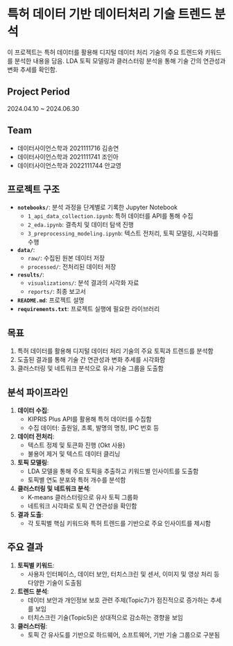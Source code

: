# 특허 데이터 기반 데이터처리 기술 트렌드 분석

이 프로젝트는 특허 데이터를 활용해 디지털 데이터 처리 기술의 주요 트렌드와 키워드를 분석한 내용을 담음. LDA 토픽 모델링과 클러스터링 분석을 통해 기술 간의 연관성과 변화 추세를 확인함.

## Project Period
2024.04.10 ~ 2024.06.30

## Team
- 데이터사이언스학과 2021111716 김송연
- 데이터사이언스학과 2021111741 조인아
- 데이터사이언스학과 2022111744 안교영

## 프로젝트 구조
- **`notebooks/`**: 분석 과정을 단계별로 기록한 Jupyter Notebook
  - `1_api_data_collection.ipynb`: 특허 데이터를 API를 통해 수집
  - `2_eda.ipynb`: 결측치 및 데이터 탐색 진행
  - `3_preprocessing_modeling.ipynb`: 텍스트 전처리, 토픽 모델링, 시각화를 수행
- **`data/`**:
  - `raw/`: 수집된 원본 데이터 저장
  - `processed/`: 전처리된 데이터 저장
- **`results/`**:
  - `visualizations/`: 분석 결과의 시각화 자료
  - `reports/`: 최종 보고서
- **`README.md`**: 프로젝트 설명
- **`requirements.txt`**: 프로젝트 실행에 필요한 라이브러리
## 목표
1. 특허 데이터를 활용해 디지털 데이터 처리 기술의 주요 토픽과 트렌드를 분석함
2. 도출된 결과를 통해 기술 간 연관성과 변화 추세를 시각화함
3. 클러스터링 및 네트워크 분석으로 유사 기술 그룹을 도출함

## 분석 파이프라인
1. **데이터 수집**:
   - KIPRIS Plus API를 활용해 특허 데이터를 수집함
   - 수집 데이터: 출원일, 초록, 발명의 명칭, IPC 번호 등
2. **데이터 전처리**:
   - 텍스트 정제 및 토큰화 진행 (Okt 사용)
   - 불용어 제거 및 텍스트 데이터 클리닝
3. **토픽 모델링**:
   - LDA 모델을 통해 주요 토픽을 추출하고 키워드별 인사이트를 도출함
   - 토픽별 연도 분포와 특허 개수를 분석함
4. **클러스터링 및 네트워크 분석**:
   - K-means 클러스터링으로 유사 토픽 그룹화
   - 네트워크 시각화로 토픽 간 연관성을 확인함
5. **결과 도출**:
   - 각 토픽별 핵심 키워드와 특허 트렌드를 기반으로 주요 인사이트를 제시함

## 주요 결과
1. **토픽별 키워드**:
   - 사용자 인터페이스, 데이터 보안, 터치스크린 및 센서, 이미지 및 영상 처리 등 다양한 기술이 도출됨
2. **트렌드 분석**:
   - 데이터 보안과 개인정보 보호 관련 주제(Topic7)가 점진적으로 증가하는 추세를 보임
   - 터치스크린 기술(Topic5)은 상대적으로 감소하는 경향을 보임
3. **클러스터링**:
   - 토픽 간 유사도를 기반으로 하드웨어, 소프트웨어, 기반 기술 그룹으로 구분됨


